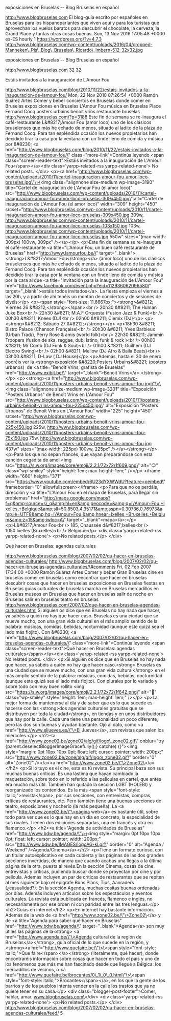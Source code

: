 exposiciones en Bruselas -- Blog Bruselas en español

http://www.blogbruselas.com El blog-guía escrito por españoles en
Bruselas para los hispanoparlantes que viven aquí y para los turistas
que aprovechan los vuelos baratos para descubrir el chocolate, la
cerveza, la Grand Place y tantas otras cosas buenas. Sun, 13 Nov 2016
17:05:48 +0000 es-ES hourly 1 https://wordpress.org/?v=4.7.3
http://www.blogbruselas.com/wp-content/uploads/2016/04/cropped-Manneken\_Pis\_Blog\_Bruselas\_Ricardo\_Imbern-512-32x32.jpg

exposiciones en Bruselas -- Blog Bruselas en español

http://www.blogbruselas.com 32 32

Estáis invitados a la inauguración de L'Amour Fou

http://www.blogbruselas.com/blog/2010/11/22/estais-invitados-a-la-inauguracion-de-lamour-fou/
Mon, 22 Nov 2010 07:26:54 +0000 Ramón Suárez Artes Comer y beber
conciertos en Bruselas donde comer en Bruselas exposiciones en Bruselas
L\'Amour Fou música en Bruselas Place Fernand Cocq posters urbains
benoit vrins restaurante bruselas http://www.blogbruselas.com/?p=3188
Este fin de semana se re-inaugura el café-restaurante L&\#8217;Amour Fou
(amor loco) uno de los clásicos bruselenses que más he echado de menos,
situado al ladito de la plaza de Fernand Cocq. Para tan espléndida
ocasión los nuevos propietarios han decidido tirar la casa por la
ventana con un finde lleno de comida y música por &\#8230; \<a
href=\"http://www.blogbruselas.com/blog/2010/11/22/estais-invitados-a-la-inauguracion-de-lamour-fou/\"
class=\"more-link\"\>Continúa leyendo \<span
class=\"screen-reader-text\"\>Estáis invitados a la inauguración de
L'Amour Fou\</span\>\</a\>\<div class=\'yarpp-related-rss
yarpp-related-none\'\> No related posts. \</div\> \<p\>\<a
href=\"http://www.blogbruselas.com/wp-content/uploads/2010/11/cartel-inauguracion-amour-fou-amor-loco-bruselas.jpg\"\>\<img
class=\"alignnone size-medium wp-image-3190\" title=\"Cartel de
inauguración de L\'Amour Fou (el amor loco)\"
src=\"http://www.blogbruselas.com/wp-content/uploads/2010/11/cartel-inauguracion-amour-fou-amor-loco-bruselas-309x450.jpg\"
alt=\"Cartel de inauguración de L\'Amour Fou (el amor loco)\"
width=\"309\" height=\"450\"
srcset=\"http://www.blogbruselas.com/wp-content/uploads/2010/11/cartel-inauguracion-amour-fou-amor-loco-bruselas-309x450.jpg
309w,
http://www.blogbruselas.com/wp-content/uploads/2010/11/cartel-inauguracion-amour-fou-amor-loco-bruselas-103x150.jpg
103w,
http://www.blogbruselas.com/wp-content/uploads/2010/11/cartel-inauguracion-amour-fou-amor-loco-bruselas.jpg
550w\" sizes=\"(max-width: 309px) 100vw, 309px\" /\>\</a\>\</p\>
\<p\>Este fin de semana se re-inaugura el café-restaurante \<a
title=\"L\'Amour Fou, un buen café restaurante de Bruselas\"
href=\"http://www.lamourfou.be/\"
target=\"\_blank\"\>\<strong\>L&\#8217;Amour Fou\</strong\>\</a\> (amor
loco) uno de los clásicos bruselenses que más he echado de menos,
situado al ladito de la plaza de Fernand Cocq. Para tan espléndida
ocasión los nuevos propietarios han decidido tirar la casa por la
ventana con un finde lleno de comida y música por la cara al que \<a
title=\"Invitación para la inauguración de L\'Amour Fou\"
href=\"http://www.facebook.com/event.php?eid=112936062096580\"
target=\"\_blank\"\>estáis todos invitados\</a\>. La fiesta empieza el
viernes a las 20h, y a partir de ahí tenéis un montón de conciertos y de
sesiones de diyéis:\</p\> \<p\>\<span style=\"font-size:
11.6667px;\"\>\<strong\>&\#8212; Viernes 26
&\#8212;\</strong\>\</span\>\<br /\> 20h30 &\#8211; The Human Juke
Box\<br /\> 22h30 &\#8211; M.A.F Orquesta (Fusion Jazz &amp; Funk)\<br
/\> 00h30 &\#8211; Kneex (DJ)\<br /\> 02h00 &\#8211; Clemix (DJ)\</p\>
\<p\>\<strong\>&\#8212; Sábado 27 &\#8212;\</strong\>\</p\> \<p\>18h30
&\#8211; Bistro Palace (Chanson Française)\<br /\> 20h30 &\#8211; Yves
Barbieux (Urban Trad/), Perry Rose &amp; amis (world folk)\<br /\> 22h30
&\#8211; Jammin Troopers (fusion de ska, reggae, dub, latino, funk &amp;
rock )\<br /\> 00h00 &\#8211; Mr Comb (DJ Funk &amp; Soul)\<br /\> 01h00
&\#8211; Guilhem (DJ Electro Swing)\<br /\> 02h00 &\#8211; Mellow (DJ
Afro &amp; Baila Beats)\<br /\> 03h00 &\#8211; D-Law ( DJ House)\</p\>
\<p\>Además, hasta el 30 de enero podréis ver la
\<strong\>exposición &\#8220;Posters Urbains&\#8221; (posters urbanos)
 de \<a title=\"Benoit Vrins, grafista de Bruselas\"
href=\"http://www.exibit.be/\" target=\"\_blank\"\>Benoit
Vrins\</a\>.\</strong\>\</p\> \<p\>\<strong\>\<a
href=\"http://www.blogbruselas.com/wp-content/uploads/2010/11/posters-urbains-benoit-vrins-amour-fou.jpg\"\>\<img
class=\"alignnone size-medium wp-image-3201\" title=\"Exposición
&quot;Posters Urbanos&quot; de Benoît Vrins en L\'Amour Fou\"
src=\"http://www.blogbruselas.com/wp-content/uploads/2010/11/posters-urbains-benoit-vrins-amour-fou-225x450.jpg\"
alt=\"Exposición &quot;Posters Urbanos&quot; de Benoît Vrins en L\'Amour
Fou\" width=\"225\" height=\"450\"
srcset=\"http://www.blogbruselas.com/wp-content/uploads/2010/11/posters-urbains-benoit-vrins-amour-fou-225x450.jpg
225w,
http://www.blogbruselas.com/wp-content/uploads/2010/11/posters-urbains-benoit-vrins-amour-fou-75x150.jpg
75w,
http://www.blogbruselas.com/wp-content/uploads/2010/11/posters-urbains-benoit-vrins-amour-fou.jpg
437w\" sizes=\"(max-width: 225px) 100vw, 225px\"
/\>\</a\>\</strong\>\</p\> \<p\>Para los que no sepan francés, que vayan
preparándose con esta canción cegadita de amol \<img
src=\"https://s.w.org/images/core/emoji/2.2.1/72x72/1f609.png\"
alt=\"😉\" class=\"wp-smiley\" style=\"height: 1em; max-height: 1em;\"
/\>\</p\> \<iframe width=\"660\" height=\"371\"
src=\"https://www.youtube.com/embed/6U23dYXWWdU?feature=oembed\"
frameborder=\"0\" allowfullscreen\>\</iframe\> \<p\>Para que no os
perdáis, dirección y \<a title=\"L\'Amour Fou en el mapa de Bruselas,
para llegar sin problemas\"
href=\"http://maps.google.com/maps?f=q&amp;source=s\_q&amp;hl=en&amp;geocode=&amp;q=l\'Amour+Fou,+Ixelles,+Belgique&amp;sll=50.8503,4.35171&amp;sspn=0.30736,0.76973&amp;ie=UTF8&amp;hq=l\'Amour+Fou,&amp;hnear=Ixelles,+Bruxelles,+Belgium&amp;z=15&amp;iwloc=A\"
target=\"\_blank\"\>mapa\</a\>:\</p\> \<p\>L&\#8217;Amour Fou\<br /\>
185, Chaussée d&\#8217;Ixelles\<br /\> 1050 Ixelles (Bruxelles)\<br /\>
Belgique\</p\> \<div class=\'yarpp-related-rss yarpp-related-none\'\>
\<p\>No related posts.\</p\> \</div\>

Qué hacer en Bruselas: agendas culturales

http://www.blogbruselas.com/blog/2007/02/02/qu-hacer-en-bruselas-agendas-culturales/
http://www.blogbruselas.com/blog/2007/02/02/qu-hacer-en-bruselas-agendas-culturales/\#comments
Fri, 02 Feb 2007 17:34:00 +0000 Ramón Suárez Artes Comer y beber Gran
Bruselas cine en bruselas comer en bruselas como encontrar que hacer en
bruselas descubrir cosas que hacer en bruselas exposiciones en Bruselas
fiestas en Bruselas guias culturales de bruselas marcha en Bruselas
mercadillos en Bruselas museos en Bruselas que hacer en bruselas salir
de noche en Bruselas salir en bruselas teatro en bruselas
http://www.blogbruselas.com/2007/02/que-hacer-en-bruselas-agendas-culturales.html
Si alguien os dice que en Bruselas no hay nada que hacer, ya sabéis a
quién no hay que hacer caso. Bruselas es una ciudad que se mueve mucho,
con una gran vida cultural en el más amplio sentido de la palabra:
músicas, comidas, bebidas, nocturnidad (aunque este quizá sea el lado
más flojito). Con &\#8230; \<a
href=\"http://www.blogbruselas.com/blog/2007/02/02/qu-hacer-en-bruselas-agendas-culturales/\"
class=\"more-link\"\>Continúa leyendo \<span
class=\"screen-reader-text\"\>Qué hacer en Bruselas: agendas
culturales\</span\>\</a\>\<div class=\'yarpp-related-rss
yarpp-related-none\'\> No related posts. \</div\> \<p\>Si alguien os
dice que en Bruselas no hay nada que hacer, ya sabéis a quién no hay que
hacer caso.\<strong\> Bruselas es una ciudad que se mueve mucho, con una
gran vida cultural\</strong\> en el más amplio sentido de la palabra:
músicas, comidas, bebidas, nocturnidad (aunque este quizá sea el lado
más flojito). Con plurales por lo variado y sobre todo con muy buen
rollito \<img
src=\"https://s.w.org/images/core/emoji/2.2.1/72x72/1f642.png\"
alt=\"🙂\" class=\"wp-smiley\" style=\"height: 1em; max-height: 1em;\"
/\>\</p\> \<p\>La mejor forma de mantenerse al día y de saber que es lo
que sucede es hacerse con las \<strong\>dos agendas culturales gratuitas
que se distribuyen por toda la ciudad\</strong\>, en tiendas y en unos
distribuidores que hay por la calle. Cada una tiene una personalidad un
poco diferente, pero las dos son buenas y ayudan bastante. Ojo al dato,
como \<a href=\"http://www.eljueves.es/\"\>El Jueves\</a\>, son revistas
que salen los miércoles.\</p\> \<h2\>\<a
href=\"http://www.zone02.be/zone02/alg/gif/logo\_zone02.gif\"
onblur=\"try {parent.deselectBloggerImageGracefully();} catch(e)
{}\"\>\<img style=\"margin: 0pt 10px 10px 0pt; float: left; cursor:
pointer; width: 200px;\"
src=\"http://www.zone02.be/zone/alg/gif/logo\_zone02.gif\" border=\"0\"
alt=\"Zone02\" /\>\</a\>\<a
href=\"http://www.zone02.be/\"\>Zone02\</a\>\</h2\> \<p\>Sí lo tuyo es
el cine, esta es tú revista. Su principal baza son sus muchas buenas
críticas. Es una lástima que hayan cambiado la maquetación, sobre todo
en lo referido a las películas en cartel, que antes era mucho más útil.
También han quitado la sección LGBT (HOLEBI) y reorganizado los
contenidos. Es la más \<span style=\"font-style:
italic;\"\>revista\</span\>, por sus secciones, con entrevistas,
compras, críticas de restaurantes, etc. Pero también tiene una buenas
secciones de teatro, exposiciones y nocherío (la más pequeña). La \<a
href=\"http://www.zone02.be/\"\>página web\</a\> es bastante útil, sobre
todo para ver que es lo que hay en un día en concreto, la especialidad
de sus rivales. Tienen dos ediciones separadas, una en francés y otra en
flamenco.\</p\> \<h2\>\<a title=\"Agenda de actividades de Bruselas\"
href=\"http://www.bdw.be/agenda/\"\>\<img style=\"margin: 0pt 10px 10px
0pt; float: left; cursor: pointer; width: 200px;\"
src=\"http://www.bdw.be/IMAGES/logoAG-kl.gif\" border=\"0\" alt=\"Agenda
/ Weekend\" /\>Agenda/Cinema\</a\>\</h2\> \<p\>Tiene un formato curioso,
con un titular autoexplicativo en cada cubierta y las páginas de las dos
grandes secciones invertidas, de manera que cuando acabas una llegas a
la última página de la otra, puesta al revés.En la sección Cinema, cosas
de cine: entrevistas y críticas, pudiendo buscar donde se proyectan por
cine y por película. Además incluyen un par de críticas de restaurantes
que se repiten al mes siguiente bajo el epígrafe Bons Plans, Tips,
Aanraders (¿casualidad?). En la sección Agenda, muchas cositas buenas
ordenadas por días. Además incluyen artículos sobre los espectáculos y
eventos culturales. La revista está publicada en francés, flamenco e
inglés, no necesariamente por ese orden ni con paridad entre las tres
lenguas.\</p\> \<h2\>Guías en internet\</h2\> \<p\>En internet hay
bastante información. Además de la web de \<a
href=\"http://www.zone02.be/\"\>Zone02\</a\> y de \<a title=\"Agenda
para saber qué hacer en Bruselas\" href=\"http://www.bdw.be/agenda/\"
target=\"\_blank\"\>Agenda\</a\> son muy útiles las páginas de
la\<strong\> \<a href=\"http://www.agenda.be/\"\>Agenda cultural de la
región de Bruselas\</a\>\</strong\>, guía oficial de lo que sucede en la
región, y \<strong\>\<a href=\"http://www.quefaire.be/\"\>\<span
style=\"font-style: italic;\"\>Que faire\</span\>\</a\>\</strong\>
(literalmente, qué hacer), donde encontraréis información sobre cosas
que hacer en todo el país y uno de los fenómenos que más me han
fascinado desde que llegué a Bélgica: los mercadillos de vecinos, o \<a
href=\"http://www.quefaire.be/brocantes/0\_1\_0\_0.html\"\>\<span
style=\"font-style: italic;\"\>Brocantes\</span\>\</a\>, en los que la
gente de los barrios y de los pueblos intenta vender en la calle los
trastos que ya no quiere tener en su casa.\</p\> \<div
class=\"blogger-post-footer\"\>Comer, hablar, amar.
www.blogbruselas.com\</div\> \<div class=\'yarpp-related-rss
yarpp-related-none\'\> \<p\>No related posts.\</p\> \</div\>
http://www.blogbruselas.com/blog/2007/02/02/qu-hacer-en-bruselas-agendas-culturales/feed/
5
